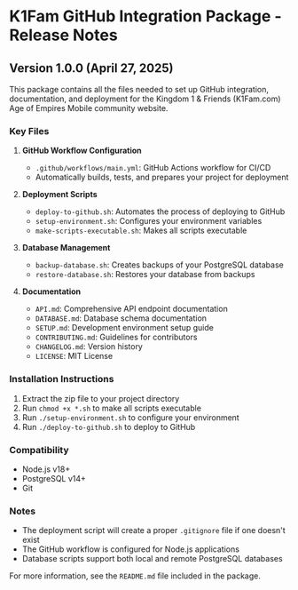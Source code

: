 # K1Fam GitHub Integration Package - Release Notes

## Version 1.0.0 (April 27, 2025)

This package contains all the files needed to set up GitHub integration, documentation, and deployment for the Kingdom 1 & Friends (K1Fam.com) Age of Empires Mobile community website.

### Key Files

1. **GitHub Workflow Configuration**
   - `.github/workflows/main.yml`: GitHub Actions workflow for CI/CD
   - Automatically builds, tests, and prepares your project for deployment

2. **Deployment Scripts**
   - `deploy-to-github.sh`: Automates the process of deploying to GitHub
   - `setup-environment.sh`: Configures your environment variables
   - `make-scripts-executable.sh`: Makes all scripts executable

3. **Database Management**
   - `backup-database.sh`: Creates backups of your PostgreSQL database
   - `restore-database.sh`: Restores your database from backups

4. **Documentation**
   - `API.md`: Comprehensive API endpoint documentation
   - `DATABASE.md`: Database schema documentation
   - `SETUP.md`: Development environment setup guide
   - `CONTRIBUTING.md`: Guidelines for contributors
   - `CHANGELOG.md`: Version history
   - `LICENSE`: MIT License

### Installation Instructions

1. Extract the zip file to your project directory
2. Run `chmod +x *.sh` to make all scripts executable
3. Run `./setup-environment.sh` to configure your environment
4. Run `./deploy-to-github.sh` to deploy to GitHub

### Compatibility

- Node.js v18+
- PostgreSQL v14+
- Git

### Notes

- The deployment script will create a proper `.gitignore` file if one doesn't exist
- The GitHub workflow is configured for Node.js applications
- Database scripts support both local and remote PostgreSQL databases

For more information, see the `README.md` file included in the package.
